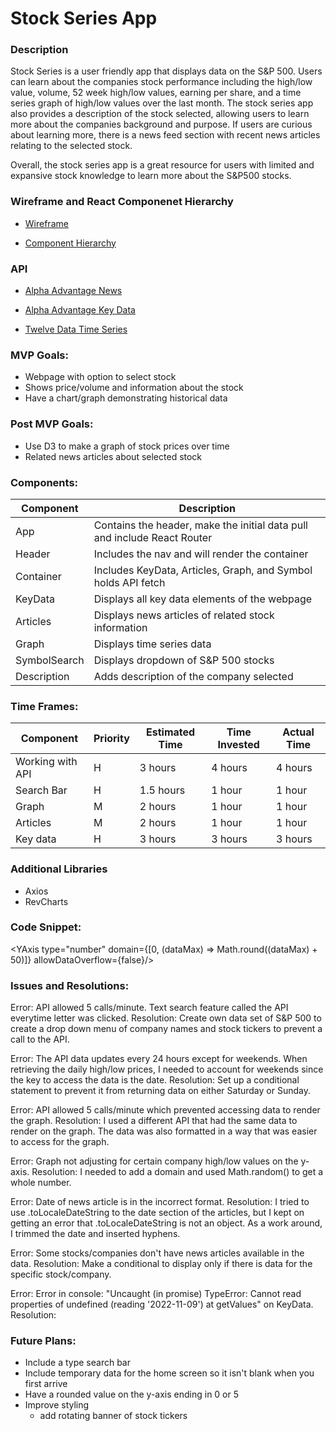 # Stock Series App

### Description

Stock Series is a user friendly app that displays data on the S&P 500. Users can learn about the companies stock performance including the high/low value, volume, 52 week high/low values, earning per share, and a time series graph of high/low values over the last month. The stock series app also provides a description of the stock selected, allowing users to learn more about the companies background and purpose. If users are curious about learning more, there is a news feed section with recent news articles relating to the selected stock.

Overall, the stock series app is a great resource for users with limited and expansive stock knowledge to learn more about the S&P500 stocks.

### Wireframe and React Componenet Hierarchy

- [Wireframe](https://res.cloudinary.com/dhwx7jnjx/image/upload/v1668543047/FullSizeRender_vyj6lu.jpg)

- [Component Hierarchy](https://res.cloudinary.com/dhwx7jnjx/image/upload/v1668630442/IMG_0029_xfvfz3.jpg)

### API

- [Alpha Advantage News](https://www.alphavantage.co/query?function=NEWS_SENTIMENT&tickers=WMT&topics=technology&apikey=L9CIXKF2CPVF19PV.)

- [Alpha Advantage Key Data](https://www.alphavantage.co/query?function=OVERVIEW&symbol=IBM&apikey=demo)

- [Twelve Data Time Series](https://api.twelvedata.com/time_series?symbol=${symbol}&interval=1day&apikey=8fbbb93916fd4d0bb531696e24ca8115)

### MVP Goals:

- Webpage with option to select stock
- Shows price/volume and information about the stock
- Have a chart/graph demonstrating historical data

### Post MVP Goals:

- Use D3 to make a graph of stock prices over time
- Related news articles about selected stock

### Components:

| Component    | Description                                                              |
| ------------ | ------------------------------------------------------------------------ |
| App          | Contains the header, make the initial data pull and include React Router |
| Header       | Includes the nav and will render the container                           |
| Container    | Includes KeyData, Articles, Graph, and Symbol holds API fetch            |
| KeyData      | Displays all key data elements of the webpage                            |
| Articles     | Displays news articles of related stock information                      |
| Graph        | Displays time series data                                                |
| SymbolSearch | Displays dropdown of S&P 500 stocks                                      |
| Description  | Adds description of the company selected                                 |

### Time Frames:

| Component        | Priority | Estimated Time | Time Invested | Actual Time |
| ---------------- | -------- | -------------- | ------------- | ----------- |
| Working with API | H        | 3 hours        | 4 hours       | 4 hours     |
| Search Bar       | H        | 1.5 hours      | 1 hour        | 1 hour      |
| Graph            | M        | 2 hours        | 1 hour        | 1 hour      |
| Articles         | M        | 2 hours        | 1 hour        | 1 hour      |
| Key data         | H        | 3 hours        | 3 hours       | 3 hours     |
### Additional Libraries

- Axios 
- RevCharts

### Code Snippet:

<YAxis type="number" domain={[0, (dataMax) => Math.round((dataMax) + 50)]} allowDataOverflow={false}/>

### Issues and Resolutions:

Error: API allowed 5 calls/minute. Text search feature called the API everytime letter was clicked.
Resolution: Create own data set of S&P 500 to create a drop down menu of company names and stock tickers to prevent a call to the API.

Error: The API data updates every 24 hours except for weekends. When retrieving the daily high/low prices, I needed to account for weekends since the key to access the data is the date.
Resolution: Set up a conditional statement to prevent it from returning data on either Saturday or Sunday.

Error: API allowed 5 calls/minute which prevented accessing data to render the graph.
Resolution: I used a different API that had the same data to render on the graph. The data was also formatted in a way that was easier to access for the graph.

Error: Graph not adjusting for certain company high/low values on the y-axis.
Resolution: I needed to add a domain and used Math.random() to get a whole number.

Error: Date of news article is in the incorrect format.
Resolution: I tried to use .toLocaleDateString to the date section of the articles, but I kept on getting an error that .toLocaleDateString is not an object. As a work around, I trimmed the date and inserted hyphens.

Error: Some stocks/companies don't have news articles available in the data.
Resolution: Make a conditional to display only if there is data for the specific stock/company.

Error: Error in console: "Uncaught (in promise) TypeError: Cannot read properties of undefined (reading '2022-11-09') at getValues" on KeyData.
Resolution: 

### Future Plans:
- Include a type search bar
- Include temporary data for the home screen so it isn't blank when you first arrive
- Have a rounded value on the y-axis ending in 0 or 5
- Improve styling
    - add rotating banner of stock tickers

